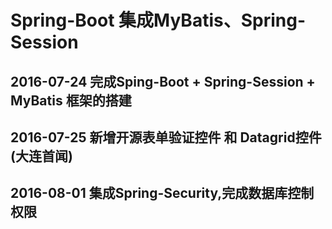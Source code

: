 # Spring-Boot 集成MyBatis、Spring-Session
## 2016-07-24 完成Sping-Boot + Spring-Session + MyBatis 框架的搭建
## 2016-07-25 新增开源表单验证控件 和 Datagrid控件 (大连首闻)
## 2016-08-01 集成Spring-Security,完成数据库控制权限
